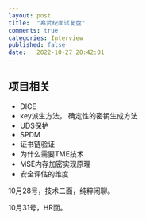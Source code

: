 ```yaml
---
layout: post
title:  "寒武纪面试复盘"
comments: true
categories: Interview
published: false
date:   2022-10-27 20:42:01
---
```


## 项目相关
* DICE
* key派生方法， 确定性的密钥生成方法
* UDS保护
* SPDM
* 证书链验证
* 为什么需要TME技术
* MSE内存加密实现原理
* 安全评估的维度

10月28号，技术二面，纯粹闲聊。

10月31号，HR面。